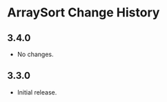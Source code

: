 ArraySort Change History
========================

3.4.0
-----

  * No changes.

3.3.0
-----

  * Initial release.
